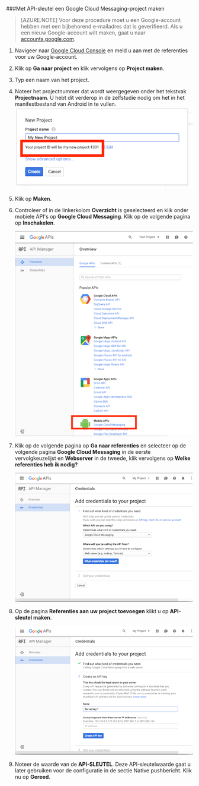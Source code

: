 
###Met API-sleutel een Google Cloud Messaging-project maken

>[AZURE.NOTE] Voor deze procedure moet u een Google-account hebben met een bijbehorend e-mailadres dat is geverifieerd. Als u een nieuw Google-account wilt maken, gaat u naar <a href="http://go.microsoft.com/fwlink/p/?LinkId=268302" target="_blank">accounts.google.com</a>.

1. Navigeer naar [Google Cloud Console](https://console.developers.google.com/project) en meld u aan met de referenties voor uw Google-account.

2. Klik op **Ga naar project** en klik vervolgens op **Project maken**.
<!--
    ![](./media/mobile-engagement-enable-google-cloud-messaging/new-project.png)

    ![](./media/mobile-engagement-enable-google-cloud-messaging/new-project-2.png)   
-->
3. Typ een naam van het project.

4. Noteer het projectnummer dat wordt weergegeven onder het tekstvak **Projectnaam**. U hebt dit verderop in de zelfstudie nodig om het in het manifestbestand van Android in te vullen.
    ![](./media/mobile-engagement-enable-google-cloud-messaging/project-number.png)   
5. Klik op **Maken**.

6. Controleer of in de linkerkolom **Overzicht** is geselecteerd en klik onder mobiele API's op **Google Cloud Messaging**. Klik op de volgende pagina op **Inschakelen**.

    ![](./media/mobile-engagement-enable-google-cloud-messaging/enable-GCM.png)
<!--
    ![](./media/mobile-engagement-enable-google-cloud-messaging/enable-gcm-2.png)
-->
7. Klik op de volgende pagina op **Ga naar referenties** en selecteer op de volgende pagina **Google Cloud Messaging** in de eerste vervolgkeuzelijst en **Webserver** in de tweede, klik vervolgens op **Welke referenties heb ik nodig?**

    ![](./media/mobile-engagement-enable-google-cloud-messaging/create-server-key.png)

8. Op de pagina **Referenties aan uw project toevoegen** klikt u op **API-sleutel maken**.

    ![](./media/mobile-engagement-enable-google-cloud-messaging/create-server-key5.png)
<!--
    ![](./media/mobile-engagement-enable-google-cloud-messaging/create-server-key6.png)
-->
9. Noteer de waarde van de **API-SLEUTEL**. Deze API-sleutelwaarde gaat u later gebruiken voor de configuratie in de sectie Native pushbericht. Klik nu op **Gereed**.



<!--HONumber=Jun16_HO2-->


